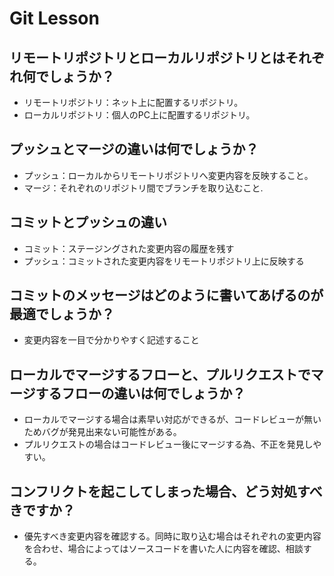 # Git Lesson

## リモートリポジトリとローカルリポジトリとはそれぞれ何でしょうか？

* リモートリポジトリ：ネット上に配置するリポジトリ。
* ローカルリポジトリ：個人のPC上に配置するリポジトリ。

## プッシュとマージの違いは何でしょうか？

* プッシュ：ローカルからリモートリポジトリへ変更内容を反映すること。
* マージ：それぞれのリポジトリ間でブランチを取り込むこと.

## コミットとプッシュの違い

* コミット：ステージングされた変更内容の履歴を残す
* プッシュ：コミットされた変更内容をリモートリポジトリ上に反映する

## コミットのメッセージはどのように書いてあげるのが最適でしょうか？

* 変更内容を一目で分かりやすく記述すること

## ローカルでマージするフローと、プルリクエストでマージするフローの違いは何でしょうか？

* ローカルでマージする場合は素早い対応ができるが、コードレビューが無いためバグが発見出来ない可能性がある。
* プルリクエストの場合はコードレビュー後にマージする為、不正を発見しやすい。

## コンフリクトを起こしてしまった場合、どう対処すべきですか？

* 優先すべき変更内容を確認する。同時に取り込む場合はそれぞれの変更内容を合わせ、場合によってはソースコードを書いた人に内容を確認、相談する。